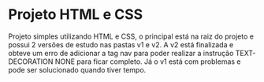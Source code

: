 # Projeto HTML e CSS

Projeto simples utilizando HTML e CSS, o principal está na raiz do projeto e possui 2 versões de estudo nas pastas v1 e v2. A v2 está finalizada e obteve um erro de adicionar a tag nav para poder realizar a instrução TEXT-DECORATION NONE para ficar completo. Já o v1 está com problemas e pode ser solucionado quando tiver tempo.